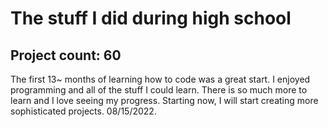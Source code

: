 # The stuff I did during high school

## Project count: 60

The first 13~ months of learning how to code was a great start. I enjoyed programming and all of the stuff I could learn. There is so much more to learn and I love seeing my progress. Starting now, I will start creating more sophisticated projects. 08/15/2022.